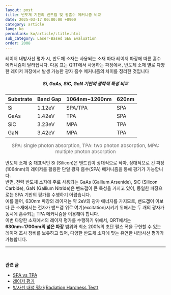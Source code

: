 ```yaml
---
layout: post
title: 반도체 기판의 밴드갭 및 광흡수 메커니즘 비교
date: 2025-03-17 00:00:00 +0900
category: article
lang: ko
permalink: ko/article/:title.html
sub_category: Laser-Based SEE Evaluation
order: 2008
---
```

레이저 내방사선 평가 시, 반도체 소자는 사용되는 소재 마다 레이저 파장에 따른 흡수 메커니즘이 달라집니다.
다음 표는 QRT에서 사용하는 파장에서, 반도체 소재 별로 다양한 레이저 파장에서 발생 가능한 광자 흡수 메커니즘의 차이를 정리한 것입니다

<div align="center"> 
<h5>Si, GaAs, SiC, GaN 기판의 광학적 특성 비교</h5>
</div>

<div align="center">

| Substrate | Band Gap | 1064nm~1260nm   | 620nm |
|-----------|----------|-----------|-------|
| Si        | 1.12eV   | SPA/TPA   | SPA   |
| GaAs      | 1.42eV   | TPA       | SPA   |
| SiC       | 3.23eV   | MPA       | TPA   |
| GaN       | 3.42eV   | MPA       | TPA   |

<p align="center" style="color: #666666; font-size:15px;">
SPA: single photon absorption, 
 TPA: two photon absorption,
 MPA: multiple photon absorption
</p>

</div>

반도체 소재 중 대표적인 Si (Silicon)은 밴드갭이 상대적으로 작아, 상대적으로 긴 파장(1064nm)의 레이저를 활용한 단일 광자 흡수(SPA) 메커니즘을 통해 평가가 가능합니다.
<br>
반면, 전력 반도체 소자에 주로 사용되는 GaAs (Gallium Arsenide), SiC (Silicon Carbide), GaN (Gallium Nitride)은 밴드갭이 큰 특성을 가지고 있어, 동일한 파장으로는 SPA 기반의 평가를 수행하기 어렵습니다.
<br>
예를 들어, 630nm 파장의 레이저는 약 2eV의 광자 에너지를 가지므로, 밴드갭이 이보다 큰 소재에서는 전자가 밴드갭 위로 여기(excitation)시키기 위해서는 두 개의 광자가 동시에 흡수되는 TPA 메커니즘을 이용해야 합니다.
<br>
이번 다양한 소재에서의 레이저 평가를 수행하기 위해서, QRT에서는 **630nm~1700nm의 넓은 파장** 범위와 최소 200fs의 초단 펄스 폭을 구현할 수 있는 레이저 조사 장비를 보유하고 있어, 다양한 반도체 소자에 맞는 유연한 내방사선 평가가 가능합니다.

-------------------------------------



<br/> <!-- 한줄 띄기 -->

**관련 글**
- [SPA vs TPA](/ko/article/2.SPA-와-TPA.html)
- [레이저 평가](/ko/article/4.레이저평가.html)
- [방사선 내성 평가(Radiation Hardness Test)](/ko/article/3.방사선-내성-평가.html)